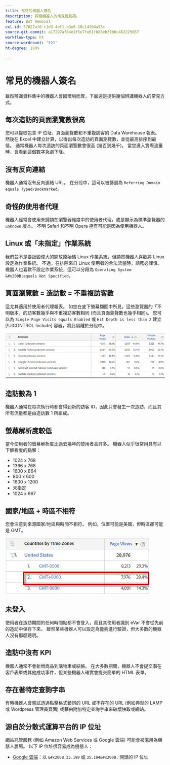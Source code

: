 ```yaml
---
title: 常見的機器人簽名
description: 辨識機器人的常見識別碼。
feature: Bot Removal
exl-id: 57622af6-c1d3-4ef1-b3e6-10c14f04a55c
source-git-commit: a17297af84e1f5e7fe61f886eb3906c462229087
workflow-type: ht
source-wordcount: '521'
ht-degree: 100%

---
```


# 常見的機器人簽名

雖然辨識資料集中的機器人會因環境而異，下面還是提供幾個辨識機器人的常見方式。

## 每次造訪的頁面瀏覽數很高

您可以提取包含 IP 位址、頁面瀏覽數和不重複訪客的 Data Warehouse 報表。 然後在 Excel 中建立計算，以得出每次造訪的頁面瀏覽數，並從最高排序到最低。 通常機器人每次造訪的頁面瀏覽數會很高 (幾百到幾千)。 當您進入實際流量時，會看到這個數字急劇下降。

## 沒有反向連結

機器人通常沒有反向連結 URL。 在分段中，這可以被篩選為 `Referring Domain equals Typed/Bookmarked`。

## 奇怪的使用者代理

機器人經常會使用未歸類在瀏覽器維度中的使用者代理，或是顯示為標準瀏覽器的 `unknown` 版本。 不明 Safari 和不明 Opera 極有可能是因為使用機器人。

## Linux 或「未指定」作業系統

我們並不是要詆毀偉大的開放原始碼 Linux 作業系統，但顯然機器人喜歡將 Linux 設定為作業系統。 不過，在排除來自 Linux 使用者的合法流量時，請務必謹慎。 機器人也喜歡不設定作業系統，這可以分段為 `Operating System &#x200B;equals Not Specified`。

## 頁面瀏覽數 = 造訪數 = 不重複訪客數

這尤其適用於使用者代理報表。 如您在底下螢幕擷圖中所見，這些瀏覽器的「不明版本」的訪客數幾乎與不重複訪客數相同 (而且頁面瀏覽數也幾乎相同)。 您可以為 `Single Page Visits equals Enabled` 或 `Hit Depth is less than 2` 建立 [!UICONTROL Include] 容器，將此隔離於分段中。

![](/help/admin/admin/c-manage-report-suites/c-edit-report-suites/general/bot-removal/assets/bots-browsers-unknown.png)

## 造訪數為 1

機器人通常在每次執行時都會得到新的訪客 ID，因此只會發生一次造訪，而且其所有流量都是由造訪數 1 所組成。

## 螢幕解析度較低

當今使用者的螢幕解析度比過去幾年的使用者高許多。 機器人似乎很常用具有以下解析度的點擊：

* 1024 x 768
* 1366 x 768
* 1600 x 864
* 800 x 600
* 1600 x 1200
* 未指定
* 1024 x 667

## 國家/地區 + 時區不相符

您會注意到來源國家/地區與時間不相符。 例如，位置可能是美國，但時區卻可能是 GMT。

![](/help/admin/admin/c-manage-report-suites/c-edit-report-suites/general/bot-removal/assets/bots-country-time-zone.png)

## 未登入

使用者在造訪期間的任何時間點都不會登入，而且其使用者識別 eVar 不會從先前的造訪中保存下來。 雖然某些機器人可以設定為能夠進行驗證，但大多數的機器人沒有那麼聰明。

## 造訪中沒有 KPI

機器人通常不會新增商品到購物車或結帳。 在大多數期間，機器人不會提交潛在客戶表單或其他成功事件，但某些機器人確實會提交簡單的 HTML 表單。 

## 存在著特定查詢字串

有時機器人會嘗試透過點擊格式錯誤的 URL 或不存在的 URL (例如典型的 LAMP 或 Wordpress 管理員頁面) 或藉由附加特定查詢字串來破壞快取或網站。

## 源自於分散式運算平台的 IP 位址

網站託管服務 (例如 Amazon Web Services 或 Google 雲端) 可能會被濫用為機器人農場。 以下 IP 位址很容易成為機器人：
&#x200B;
* [Google 雲端](https://cloud.google.com/compute/)：以 `&#x200B;35.199` 或 `35.194&#x200B;` 開頭的 IP 位址
